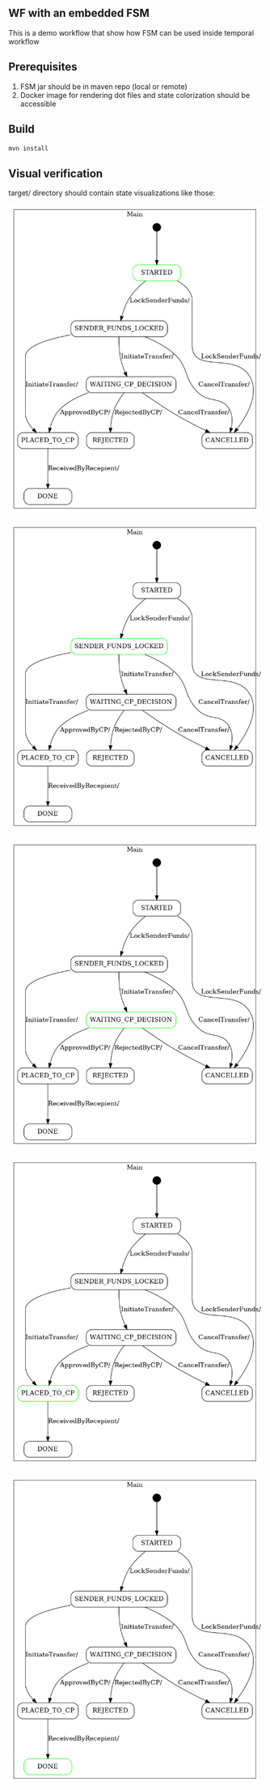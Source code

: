 WF with an embedded FSM
---

This is a demo workflow that show how FSM can be used inside temporal workflow 

Prerequisites
---
1. FSM jar should be in maven repo (local or remote)
2. Docker image for rendering dot files and state colorization should be accessible


Build
---

    mvn install

Visual verification
---

target/ directory should contain state visualizations like those:

![](docs/approval-required-1.png)

![](docs/approval-required-2.png)

![](docs/approval-required-3.png)

![](docs/approval-required-4.png)

![](docs/approval-required-5.png)


